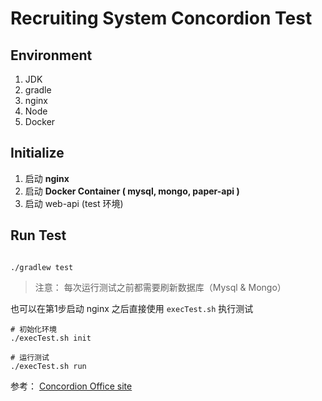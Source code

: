 # Recruiting System Concordion Test

## Environment
1. JDK
2. gradle
3. nginx
4. Node
5. Docker


## Initialize 
1. 启动 **nginx**
2. 启动 **Docker Container ( mysql, mongo, paper-api )**
3. 启动 web-api (test 环境)


## Run Test

```

./gradlew test

```

> 注意： 每次运行测试之前都需要刷新数据库（Mysql & Mongo）

也可以在第1步启动 nginx 之后直接使用 `execTest.sh` 执行测试

```
# 初始化环境
./execTest.sh init

# 运行测试
./execTest.sh run
```


参考： [Concordion Office site](http://concordion.org/) 

